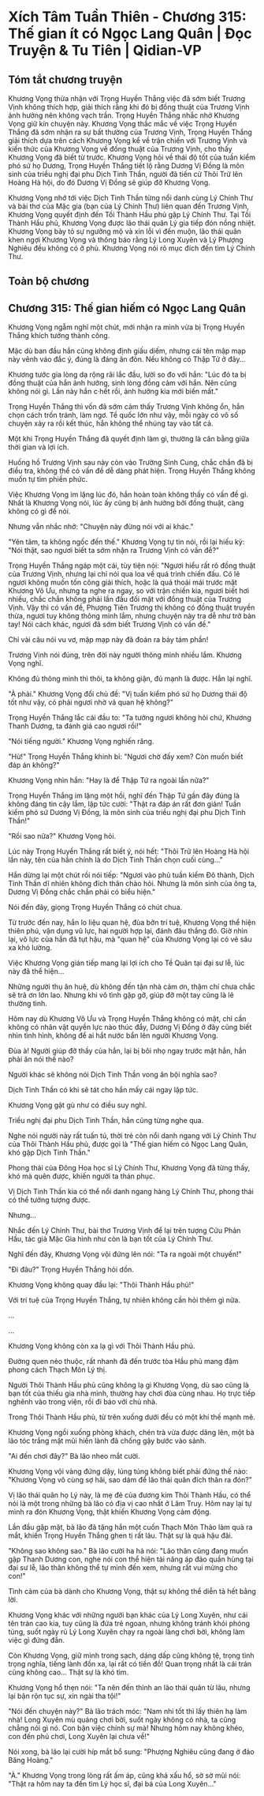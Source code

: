 # Xích Tâm Tuần Thiên - Chương 315: Thế gian ít có Ngọc Lang Quân | Đọc Truyện & Tu Tiên | Qidian-VP



## Tóm tắt chương truyện

Khương Vọng thừa nhận với Trọng Huyền Thắng việc đã sớm biết Trương Vịnh không thích hợp, giải thích rằng khi đó bị đồng thuật của Trương Vịnh ảnh hưởng nên không vạch trần. Trọng Huyền Thắng nhắc nhở Khương Vọng giữ kín chuyện này. Khương Vọng thắc mắc về việc Trọng Huyền Thắng đã sớm nhận ra sự bất thường của Trương Vịnh, Trọng Huyền Thắng giải thích dựa trên cách Khương Vọng kể về trận chiến với Trương Vịnh và kiến thức của Khương Vọng về đồng thuật của Trương Vịnh, cho thấy Khương Vọng đã biết từ trước. Khương Vọng hỏi về thái độ tốt của tuần kiểm phó sứ họ Dương, Trọng Huyền Thắng tiết lộ rằng Dương Vị Đồng là môn sinh của triều nghị đại phu Dịch Tinh Thần, người đã tiến cử Thôi Trữ lên Hoàng Hà hội, do đó Dương Vị Đồng sẽ giúp đỡ Khương Vọng.

Khương Vọng nhớ tới việc Dịch Tinh Thần từng nổi danh cùng Lý Chính Thư và bài thơ của Mặc gia (bạn của Lý Chính Thư) liên quan đến Trương Vịnh, Khương Vọng quyết định đến Tồi Thành Hầu phủ gặp Lý Chính Thư. Tại Tồi Thành Hầu phủ, Khương Vọng được lão thái quân Lý gia tiếp đón nồng nhiệt. Khương Vọng bày tỏ sự ngưỡng mộ và xin lỗi vì đến muộn, lão thái quân khen ngợi Khương Vọng và thông báo rằng Lý Long Xuyên và Lý Phượng Nghiêu đều không có ở phủ. Khương Vọng nói rõ mục đích đến tìm Lý Chính Thư.


## Toàn bộ chương

## Chương 315: Thế gian hiếm có Ngọc Lang Quân

Khương Vọng ngẫm nghĩ một chút, mới nhận ra mình vừa bị Trọng Huyền Thắng khích tướng thành công.

Mặc dù ban đầu hắn cũng không định giấu diếm, nhưng cái tên mập mạp này vênh váo đắc ý, đúng là đáng ăn đòn. Nếu không có Thập Tứ ở đây…

Khương tước gia lòng dạ rộng rãi lắc đầu, lười so đo với hắn: "Lúc đó ta bị đồng thuật của hắn ảnh hưởng, sinh lòng đồng cảm với hắn. Nên cũng không nói gì. Lần này hắn c·hết rồi, ảnh hưởng kia mới biến mất."

Trọng Huyền Thắng thì vốn đã sớm cảm thấy Trương Vịnh không ổn, hắn chọn cách trốn tránh, làm ngơ. Tề quốc lớn như vậy, mỗi ngày có vô số chuyện xảy ra rồi kết thúc, hắn không thể nhúng tay vào tất cả.

Một khi Trọng Huyền Thắng đã quyết định làm gì, thường là cân bằng giữa thời gian và lợi ích.

Huống hồ Trương Vịnh sau này còn vào Trường Sinh Cung, chắc chắn đã bị điều tra, không thể có vấn đề dễ dàng phát hiện. Trọng Huyền Thắng không muốn tự tìm phiền phức.

Việc Khương Vọng im lặng lúc đó, hắn hoàn toàn không thấy có vấn đề gì. Nhất là Khương Vọng nói, lúc ấy cũng bị ảnh hưởng bởi đồng thuật, càng không có gì để nói.

Nhưng vẫn nhắc nhở: "Chuyện này đừng nói với ai khác."

"Yên tâm, ta không ngốc đến thế." Khương Vọng tự tin nói, rồi lại hiếu kỳ: "Nói thật, sao ngươi biết ta sớm nhận ra Trương Vịnh có vấn đề?"

Trọng Huyền Thắng ngáp một cái, tùy tiện nói: "Ngươi hiểu rất rõ đồng thuật của Trương Vịnh, nhưng lại chỉ nói qua loa về quá trình chiến đấu. Có lẽ ngươi không muốn tốn công giải thích, hoặc là quá thoải mái trước mặt Khương Vô Ưu, nhưng ta nghe ra ngay, so với trận chiến kia, ngươi biết hơi nhiều, chắc chắn không phải lần đầu đối mặt với đồng thuật của Trương Vịnh. Vậy thì có vấn đề, Phượng Tiên Trương thị không có đồng thuật truyền thừa, ngươi tuy không thông minh lắm, nhưng chuyện này tra dễ như trở bàn tay! Nói cách khác, ngươi đã sớm biết Trương Vịnh có vấn đề."

Chỉ vài câu nói vu vơ, mập mạp này đã đoán ra bảy tám phần!

Trương Vịnh nói đúng, trên đời này người thông minh nhiều lắm. Khương Vọng nghĩ.

Không đủ thông minh thì thôi, ta không giận, đủ mạnh là được. Hắn lại nghĩ.

"À phải." Khương Vọng đổi chủ đề: "Vị tuần kiểm phó sứ họ Dương thái độ tốt như vậy, có phải ngươi nhờ vả quan hệ không?"

Trọng Huyền Thắng lắc cái đầu to: "Ta tưởng ngươi không hỏi chứ, Khương Thanh Dương, ta đánh giá cao ngươi rồi!"

"Nói tiếng người." Khương Vọng nghiến răng.

"Hừ!" Trọng Huyền Thắng khinh bỉ: "Ngươi chờ đấy xem? Còn muốn biết đáp án không?"

Khương Vọng nhìn hắn: "Hay là để Thập Tứ ra ngoài lần nữa?"

Trọng Huyền Thắng im lặng một hồi, nghĩ đến Thập Tứ gần đây đúng là không đáng tin cậy lắm, lập tức cười: "Thật ra đáp án rất đơn giản! Tuần kiểm phó sứ Dương Vị Đồng, là môn sinh của triều nghị đại phu Dịch Tinh Thần!"

"Rồi sao nữa?" Khương Vọng hỏi.

Lúc này Trọng Huyền Thắng rất biết ý, nói hết: "Thôi Trữ lên Hoàng Hà hội lần này, tên của hắn chính là do Dịch Tinh Thần chọn cuối cùng…"

Hắn dừng lại một chút rồi nói tiếp: "Ngươi vào phủ tuần kiểm Đô thành, Dịch Tinh Thần dĩ nhiên không đích thân chào hỏi. Nhưng là môn sinh của ông ta, Dương Vị Đồng chắc chắn phải có biểu hiện."

Nói đến đây, giọng Trọng Huyền Thắng có chút chua.

Từ trước đến nay, hắn lo liệu quan hệ, đùa bỡn trí tuệ, Khương Vọng thể hiện thiên phú, vận dụng vũ lực, hai người hợp lại, đánh đâu thắng đó. Giờ nhìn lại, võ lực của hắn đã tụt hậu, mà "quan hệ" của Khương Vọng lại có vẻ sâu xa khó lường.

Việc Khương Vọng gián tiếp mang lại lợi ích cho Tề Quân tại đại sư lễ, lúc này đã thể hiện…

Những người thụ ân huệ, dù không đến tận nhà cảm ơn, thậm chí chưa chắc sẽ trả ơn lớn lao. Nhưng khi vô tình gặp gỡ, giúp đỡ một tay cũng là lẽ thường tình.

Hôm nay dù Khương Vô Ưu và Trọng Huyền Thắng không có mặt, chỉ cần không có nhân vật quyền lực nào thúc đẩy, Dương Vị Đồng ở đây cũng biết nhìn tình hình, không để ai hắt nước bẩn lên người Khương Vọng.

Đùa à! Người giúp đỡ thầy của hắn, lại bị bôi nhọ ngay trước mặt hắn, hắn phải ăn nói thế nào?

Người khác sẽ không nói Dịch Tinh Thần vong ân bội nghĩa sao?

Dịch Tinh Thần có khi sẽ tát cho hắn mấy cái ngay lập tức.

Khương Vọng gật gù như có điều suy nghĩ.

Triều nghị đại phu Dịch Tinh Thần, hắn cũng từng nghe qua.

Nghe nói người này rất tuấn tú, thời trẻ còn nổi danh ngang với Lý Chính Thư của Thôi Thành Hầu phủ, được gọi là "Thế gian hiếm có Ngọc Lang Quân, khó gặp Dịch Tinh Thần."

Phong thái của Đông Hoa học sĩ Lý Chính Thư, Khương Vọng đã từng thấy, khó mà quên được, khiến người ta thán phục.

Vị Dịch Tinh Thần kia có thể nổi danh ngang hàng Lý Chính Thư, phong thái có thể tưởng tượng được.

Nhưng…

Nhắc đến Lý Chính Thư, bài thơ Trương Vịnh để lại trên tượng Cửu Phản Hầu, tác giả Mặc Gia hình như còn là bạn tốt của Lý Chính Thư.

Nghĩ đến đây, Khương Vọng vội đứng lên nói: "Ta ra ngoài một chuyến!"

"Đi đâu?" Trọng Huyền Thắng hỏi dồn.

Khương Vọng không quay đầu lại: "Thôi Thành Hầu phủ!"

Với trí tuệ của Trọng Huyền Thắng, tự nhiên không cần hỏi thêm gì nữa.

…

…

Khương Vọng không còn xa lạ gì với Thôi Thành Hầu phủ.

Đường quen nẻo thuộc, rất nhanh đã đến trước tòa Hầu phủ mang đậm phong cách Thạch Môn Lý thị.

Người Thôi Thành Hầu phủ cũng không lạ gì Khương Vọng, dù sao cũng là bạn tốt của thiếu gia nhà mình, thường hay chơi đùa cùng nhau. Họ trực tiếp nghênh vào trong viện, rồi đi báo với chủ nhà.

Trong Thôi Thành Hầu phủ, từ trên xuống dưới đều có một khí thế mạnh mẽ.

Khương Vọng ngồi xuống phòng khách, chén trà vừa được dâng lên, một bà lão tóc trắng mặt mũi hiền lành đã chống gậy bước vào sảnh.

"Ai đến chơi đây?" Bà lão nheo mắt cười.

Khương Vọng vội vàng đứng dậy, lúng túng không biết phải đứng thế nào: "Khương Vọng vô cùng sợ hãi, sao dám để lão thái quân đích thân ra đón?"

Vị lão thái quân họ Lý này, là mẹ đẻ của đương kim Thôi Thành Hầu, có thể nói là một trong những bà lão có địa vị cao nhất ở Lâm Truy. Hôm nay lại tự mình ra đón Khương Vọng, thật khiến Khương Vọng cảm động.

Lần đầu gặp mặt, bà lão đã tặng hắn một cuốn Thạch Môn Thảo làm quà ra mắt, khiến Trọng Huyền Thắng ghen tị rất lâu. Thật sự là quá hậu đãi.

"Không sao không sao." Bà lão cười ha hả nói: "Lão thân cũng đang muốn gặp Thanh Dương con, nghe nói con thể hiện tài năng áp đảo quần hùng tại đại sư lễ, lão thân không thể tự mình đến xem, nhưng rất vui mừng cho con!"

Tình cảm của bà dành cho Khương Vọng, thật sự không thể diễn tả hết bằng lời.

Khương Vọng khác với những người bạn khác của Lý Long Xuyên, như cái tên trán cao kia, tuy cũng là đứa trẻ ngoan, nhưng không tránh khỏi phóng túng, suốt ngày rủ Lý Long Xuyên chạy ra ngoài làng chơi bời, không làm việc gì đứng đắn.

Còn Khương Vọng, giữ mình trong sạch, dáng dấp cũng không tệ, trọng tình trọng nghĩa, tiếng lành đồn xa, lại rất có tiền đồ! Quan trọng nhất là cái trán cũng không cao… Thật sự là khó tìm.

Khương Vọng hổ thẹn nói: "Ta nên đến thỉnh an lão thái quân từ lâu, nhưng lại bận rộn tục sự, xin ngài tha tội!"

"Nói đến chuyện này?" Bà lão trách móc: "Nam nhi tốt thì lấy thiên hạ làm nhà! Long Xuyên mù quáng chơi bời, suốt ngày không có nhà, ta cũng chẳng nói gì nó. Con bận việc chính sự mà! Nhưng hôm nay không khéo, con đến phủ chơi, Long Xuyên lại chưa về!"

Nói xong, bà lão lại cười híp mắt bổ sung: "Phượng Nghiêu cũng đang ở đảo Băng Hoàng."

"À." Khương Vọng trong lòng rất ấm áp, cũng khá xấu hổ, sờ sờ mũi nói: "Thật ra hôm nay ta đến tìm Lý học sĩ, đại bá của Long Xuyên…"